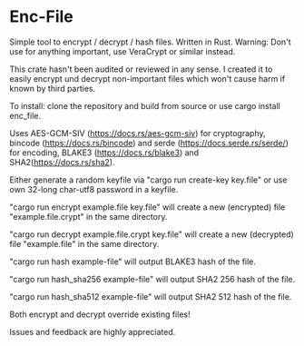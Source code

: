 # Enc-File
Simple tool to encrypt / decrypt / hash files. Written in Rust. Warning: Don't use for anything important, use VeraCrypt or similar instead.

This crate hasn't been audited or reviewed in any sense. I created it to easily encrypt und decrypt non-important files which won't cause harm if known by third parties.

To install: clone the repository and build from source or use cargo install enc_file.

Uses AES-GCM-SIV (https://docs.rs/aes-gcm-siv) for cryptography, bincode (https://docs.rs/bincode) and serde (https://docs.serde.rs/serde/) for encoding, BLAKE3 (https://docs.rs/blake3) and SHA2(https://docs.rs/sha2).

Either generate a random keyfile via "cargo run create-key key.file" or use own 32-long char-utf8 password in a keyfile.

"cargo run encrypt example.file key.file" will create a new (encrypted) file "example.file.crypt" in the same directory.

"cargo run decrypt example.file.crypt key.file" will create a new (decrypted) file "example.file" in the same directory.

"cargo run hash example-file" will output BLAKE3 hash of the file.

"cargo run hash_sha256 example-file" will output SHA2 256 hash of the file.

"cargo run hash_sha512 example-file" will output SHA2 512 hash of the file.

Both encrypt and decrypt override existing files!

Issues and feedback are highly appreciated. 
